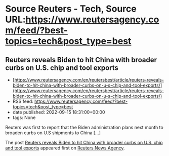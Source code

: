 # Source Reuters - Tech, Source URL:https://www.reutersagency.com/feed/?best-topics=tech&post_type=best

## Reuters reveals Biden to hit China with broader curbs on U.S. chip and tool exports
 - [https://www.reutersagency.com/en/reutersbest/article/reuters-reveals-biden-to-hit-china-with-broader-curbs-on-u-s-chip-and-tool-exports/](https://www.reutersagency.com/en/reutersbest/article/reuters-reveals-biden-to-hit-china-with-broader-curbs-on-u-s-chip-and-tool-exports/)
 - RSS feed: https://www.reutersagency.com/feed/?best-topics=tech&post_type=best
 - date published: 2022-09-15 18:31:00+00:00
 - tags: None

<p>Reuters was first to report that the Biden administration plans next month to broaden curbs on U.S shipments to China [&#8230;]</p>
<p>The post <a href="https://www.reutersagency.com/en/reutersbest/article/reuters-reveals-biden-to-hit-china-with-broader-curbs-on-u-s-chip-and-tool-exports/" rel="nofollow">Reuters reveals Biden to hit China with broader curbs on U.S. chip and tool exports</a> appeared first on <a href="https://www.reutersagency.com/en/" rel="nofollow">Reuters News Agency</a>.</p>

